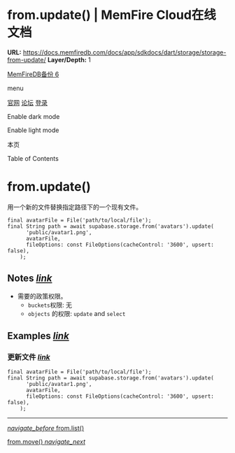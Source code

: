 # from.update() | MemFire Cloud在线文档

**URL:** https://docs.memfiredb.com/docs/app/sdkdocs/dart/storage/storage-from-update/
**Layer/Depth:** 1

[MemFireDB备份 6](/)

menu

[官网](https://memfiredb.com/)
[论坛](https://community.memfiredb.com/)
[登录](https://cloud.memfiredb.com/auth/login)

Enable dark mode

Enable light mode

本页

Table of Contents

# from.update()

用一个新的文件替换指定路径下的一个现有文件。

```
final avatarFile = File('path/to/local/file');
final String path = await supabase.storage.from('avatars').update(
      'public/avatar1.png',
      avatarFile,
      fileOptions: const FileOptions(cacheControl: '3600', upsert: false),
    );
```

## Notes [*link*](#notes)

* 需要的政策权限。
  + `buckets`权限: 无
  + `objects` 的权限: `update` and `select`

## Examples [*link*](#examples)

### 更新文件 [*link*](#%e6%9b%b4%e6%96%b0%e6%96%87%e4%bb%b6)

```
final avatarFile = File('path/to/local/file');
final String path = await supabase.storage.from('avatars').update(
      'public/avatar1.png',
      avatarFile,
      fileOptions: const FileOptions(cacheControl: '3600', upsert: false),
    );
```

---

[*navigate\_before* from.list()](/docs/app/sdkdocs/dart/storage/storage-from-list/)

[from.move() *navigate\_next*](/docs/app/sdkdocs/dart/storage/storage-from-move/)